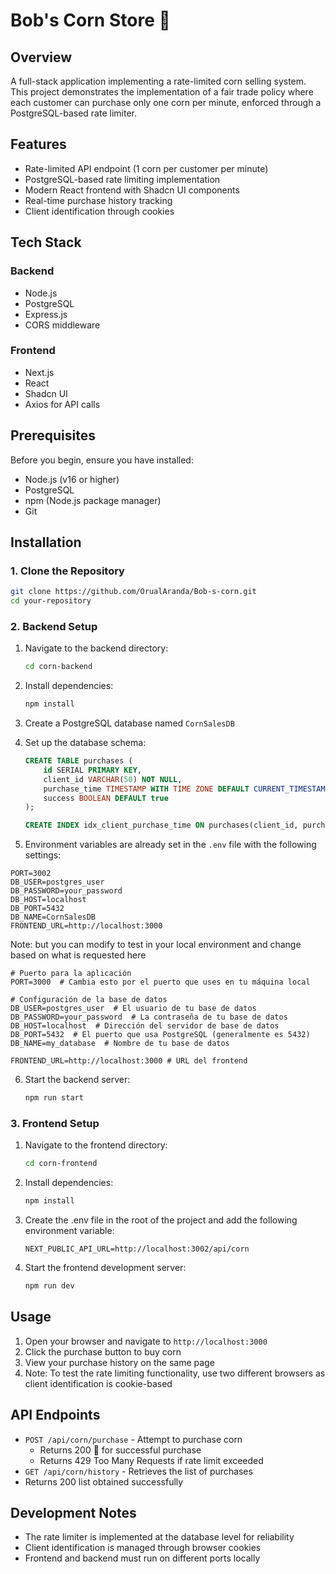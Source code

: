 # Bob's Corn Store 🌽

## Overview

A full-stack application implementing a rate-limited corn selling system. This project demonstrates the implementation of a fair trade policy where each customer can purchase only one corn per minute, enforced through a PostgreSQL-based rate limiter.

## Features

- Rate-limited API endpoint (1 corn per customer per minute)
- PostgreSQL-based rate limiting implementation
- Modern React frontend with Shadcn UI components
- Real-time purchase history tracking
- Client identification through cookies

## Tech Stack

### Backend

- Node.js
- PostgreSQL
- Express.js
- CORS middleware

### Frontend

- Next.js
- React
- Shadcn UI
- Axios for API calls

## Prerequisites

Before you begin, ensure you have installed:

- Node.js (v16 or higher)
- PostgreSQL
- npm (Node.js package manager)
- Git

## Installation

### 1. Clone the Repository

```bash
git clone https://github.com/OrualAranda/Bob-s-corn.git
cd your-repository
```

### 2. Backend Setup

1. Navigate to the backend directory:

   ```bash
   cd corn-backend
   ```

2. Install dependencies:

   ```bash
   npm install
   ```

3. Create a PostgreSQL database named `CornSalesDB`

4. Set up the database schema:

   ```sql
   CREATE TABLE purchases (
       id SERIAL PRIMARY KEY,
       client_id VARCHAR(50) NOT NULL,
       purchase_time TIMESTAMP WITH TIME ZONE DEFAULT CURRENT_TIMESTAMP,
       success BOOLEAN DEFAULT true
   );

   CREATE INDEX idx_client_purchase_time ON purchases(client_id, purchase_time);
   ```

5. Environment variables are already set in the `.env` file with the following settings:
```env
PORT=3002
DB_USER=postgres_user
DB_PASSWORD=your_password
DB_HOST=localhost
DB_PORT=5432
DB_NAME=CornSalesDB
FRONTEND_URL=http://localhost:3000
```

Note: but you can modify to test in your local environment and change based on what is requested here
```
# Puerto para la aplicación
PORT=3000  # Cambia esto por el puerto que uses en tu máquina local

# Configuración de la base de datos
DB_USER=postgres_user  # El usuario de tu base de datos
DB_PASSWORD=your_password  # La contraseña de tu base de datos
DB_HOST=localhost  # Dirección del servidor de base de datos
DB_PORT=5432  # El puerto que usa PostgreSQL (generalmente es 5432)
DB_NAME=my_database  # Nombre de tu base de datos

FRONTEND_URL=http://localhost:3000 # URL del frontend
```

6. Start the backend server:
   ```bash
   npm run start
   ```

### 3. Frontend Setup

1. Navigate to the frontend directory:

   ```bash
   cd corn-frontend
   ```

2. Install dependencies:

   ```bash
   npm install
   ```

3. Create the .env file in the root of the project and add the following environment variable:

   ```env
   NEXT_PUBLIC_API_URL=http://localhost:3002/api/corn
   ```

4. Start the frontend development server:
   ```bash
   npm run dev
   ```

## Usage

1. Open your browser and navigate to `http://localhost:3000`
2. Click the purchase button to buy corn
3. View your purchase history on the same page
4. Note: To test the rate limiting functionality, use two different browsers as client identification is cookie-based

## API Endpoints

- `POST /api/corn/purchase` - Attempt to purchase corn
  - Returns 200 🌽 for successful purchase
  - Returns 429 Too Many Requests if rate limit exceeded
- `GET /api/corn/history` - Retrieves the list of purchases
- Returns 200 list obtained successfully

## Development Notes

- The rate limiter is implemented at the database level for reliability
- Client identification is managed through browser cookies
- Frontend and backend must run on different ports locally
